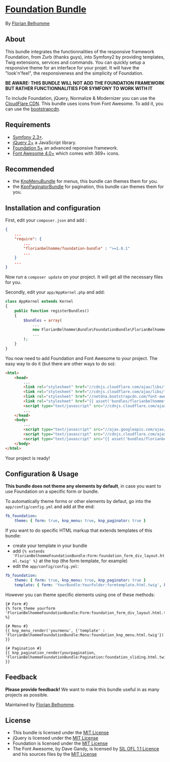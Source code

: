 # [Foundation Bundle](https://github.com/florianbelhomme/FoundationBundle)

By [Florian Belhomme](http://florianbelhomme.com)

## About

This bundle integrates the functionnalities of the responsive framework Foundation, from Zurb (thanks guys), into Symfony2 by providing templates, Twig extensions, services and commands. You can quickly setup a responsive theme for an interface for your projet. It will have the "look'n'feel", the responsiveness and the simplicity of Foundation.

**BE AWARE: THIS BUNDLE WILL NOT ADD THE FOUNDATION FRAMEWORK BUT RATHER FUNCTIONNALITIES FOR SYMFONY TO WORK WITH IT**

To include Foundation, jQuery, Normalize & Modernizer you can use the [CloudFlare CDN](http://cdnjs.com/libraries/foundation/).
This bundle uses icons from Font Awesome. To add it, you can use the [bootstrapcdn](http://www.bootstrapcdn.com).

## Requirements

- [Symfony 2.3+](http://symfony.com).
- [jQuery 2+](http://jquery.com/) a JavaScript library.
- [Foundation 5+](http://foundation.zurb.com/) an advanced reponsive framework.
- [Font Awesome 4.0+](http://fontawesome.io/) which comes with 369+ icons.

## Recommended

- the [KnpMenuBundle](https://github.com/KnpLabs/KnpMenuBundle) for menus, this bundle can themes them for you.
- the [KpnPaginatorBundle](https://github.com/KnpLabs/KnpPaginatorBundle) for pagination, this bundle can themes them for you.

## Installation and configuration

First, edit your `composer.json` and add :

```JSON
{
    ...
    "require": {
        ...
        "florianbelhomme/foundation-bundle" : ">=1.0.1"
        ...
    }
    ...
}
```

Now run a `composer update` on your project. It will get all the necessary files for you.

Secondly, edit your `app/AppKernel.php` and add:

```PHP
class AppKernel extends Kernel
{
    public function registerBundles()
    {
        $bundles = array(
            ...
            new FlorianBelhomme\Bundle\FoundationBundle\FlorianBelhommeFoundationBundle();
            ...
        );
    }
}
```

You now need to add Foundation and Font Awesome to your project.
The easy way to do it (but there are other ways to do so):

```HTML
<html>
    <head>
        ...
        <link rel="stylesheet" href="//cdnjs.cloudflare.com/ajax/libs/foundation/5.0.2/css/normalize.min.css" type="text/css" />
        <link rel="stylesheet" href="//cdnjs.cloudflare.com/ajax/libs/foundation/5.0.2/css/foundation.min.css" type="text/css" />
        <link rel="stylesheet" href="//netdna.bootstrapcdn.com/font-awesome/4.0.3/css/font-awesome.min.css" type="text/css" />
        <link rel="stylesheet" href="{{ asset('bundles/florianbelhommefoundation/css/foundationtosymfony.css') }}" type="text/css" />
        <script type="text/javascript" src="//cdnjs.cloudflare.com/ajax/libs/modernizr/2.7.1/modernizr.min.js"></script>
        ...
    </head>
    <body>
        ...
        <script type="text/javascript" src="//ajax.googleapis.com/ajax/libs/jquery/2.0.3/jquery.min.js"></script>
        <script type="text/javascript" src="//cdnjs.cloudflare.com/ajax/libs/foundation/5.0.2/js/foundation.min.js"></script>
        <script type="text/javascript" src="{{ asset('bundles/florianbelhommefoundation/js/foundationtosymfony.js') }}"></script>
    </body>
</html>
```

Your project is ready!

## Configuration & Usage

**This bundle does not theme any elements by default**, in case you want to use Foundation on a specific form or bundle.

To automatically theme forms or other elements by defaut, go into the `app/config/config.yml` and add at the end:

```YAML
fb_foundation:
    theme: { form: true, knp_menu: true, knp_paginator: true }
```

If you want to do specific HTML markup that extends templates of this bundle:
* create your template in your bundle
* add `{% extends 'FlorianBelhommeFoundationBundle:Form:foundation_form_div_layout.html.twig' %}` at the top (the form template, for example)
* edit the `app/config/config.yml`:

```YAML
fb_foundation:
    theme: { form: true, knp_menu: true, knp_paginator: true }
    template: { form: 'YourBundle:YourFolder:formtemplate.html.twig', knp_menu: 'YourBundle:YourFolder:menutemplate.html.twig', knp_paginator: 'YourBundle:YourFolder:paginatortemplate.html.twig' }
```

However you can theme specific elements using one of these methods:

```Twig
{# Form #}
{% form_theme yourform 'FlorianBelhommeFoundationBundle:Form:foundation_form_div_layout.html.twig' %}

{# Menu #}
{{ knp_menu_render('yourmenu', {'template' : 'FlorianBelhommeFoundationBundle:Menu:foundation_knp_menu.html.twig'}) }}

{# Pagination #}
{{ knp_pagination_render(yourpagination, 'FlorianBelhommeFoundationBundle:Pagination:foundation_sliding.html.twig') }}
```

## Feedback

**Please provide feedback!**
We want to make this bundle useful in as many projects as possible.

Maintained by [Florian Belhomme](http://florianbelhomme.com).

## License

- This bundle is licensed under the [MIT License](http://opensource.org/licenses/MIT)
- jQuery is licensed under the [MIT License](http://opensource.org/licenses/MIT)
- Foundation is licensed under the [MIT License](http://opensource.org/licenses/MIT)
- The Font Awesome, by Dave Gandy, is licensed by [SIL OFL 1.1 Licence](http://scripts.sil.org/OFL) and his sources files by the [MIT License](http://opensource.org/licenses/mit-license.html)

